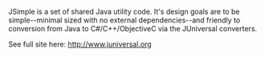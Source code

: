 JSimple is a set of shared Java utility code. It's design goals are to be simple--minimal sized
with no external dependencies--and friendly to conversion from Java to C#/C++/ObjectiveC via the
JUniversal converters.

See full site here:  http://www.juniversal.org
